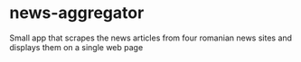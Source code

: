 # news-aggregator
Small app that scrapes the news articles from four romanian news sites and displays them on a single web page
